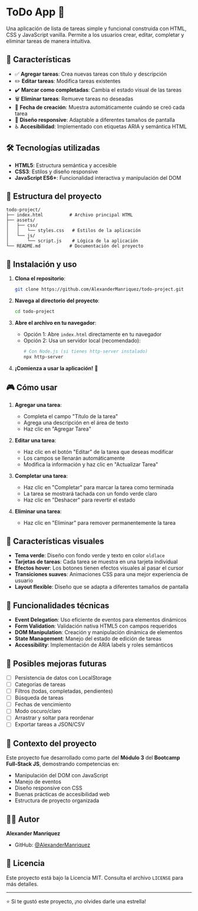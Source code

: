 # ToDo App 📝

Una aplicación de lista de tareas simple y funcional construida con HTML, CSS y JavaScript vanilla. Permite a los usuarios crear, editar, completar y eliminar tareas de manera intuitiva.

## 🚀 Características

- ✅ **Agregar tareas**: Crea nuevas tareas con título y descripción
- ✏️ **Editar tareas**: Modifica tareas existentes
- ✔️ **Marcar como completadas**: Cambia el estado visual de las tareas
- 🗑️ **Eliminar tareas**: Remueve tareas no deseadas
- 📅 **Fecha de creación**: Muestra automáticamente cuándo se creó cada tarea
- 📱 **Diseño responsive**: Adaptable a diferentes tamaños de pantalla
- ♿ **Accesibilidad**: Implementado con etiquetas ARIA y semántica HTML

## 🛠️ Tecnologías utilizadas

- **HTML5**: Estructura semántica y accesible
- **CSS3**: Estilos y diseño responsive
- **JavaScript ES6+**: Funcionalidad interactiva y manipulación del DOM

## 📁 Estructura del proyecto

```
todo-project/
├── index.html          # Archivo principal HTML
├── assets/
│   ├── css/
│   │   └── styles.css   # Estilos de la aplicación
│   └── js/
│       └── script.js    # Lógica de la aplicación
└── README.md           # Documentación del proyecto
```

## 🎯 Instalación y uso

1. **Clona el repositorio**:
   ```bash
   git clone https://github.com/AlexanderManriquez/todo-project.git
   ```

2. **Navega al directorio del proyecto**:
   ```bash
   cd todo-project
   ```

3. **Abre el archivo en tu navegador**:
   - Opción 1: Abre `index.html` directamente en tu navegador
   - Opción 2: Usa un servidor local (recomendado):
     ```bash
     # Con Node.js (si tienes http-server instalado)
     npx http-server
     ```

4. **¡Comienza a usar la aplicación!** 🎉

## 🎮 Cómo usar

1. **Agregar una tarea**:
   - Completa el campo "Título de la tarea"
   - Agrega una descripción en el área de texto
   - Haz clic en "Agregar Tarea"

2. **Editar una tarea**:
   - Haz clic en el botón "Editar" de la tarea que deseas modificar
   - Los campos se llenarán automáticamente
   - Modifica la información y haz clic en "Actualizar Tarea"

3. **Completar una tarea**:
   - Haz clic en "Completar" para marcar la tarea como terminada
   - La tarea se mostrará tachada con un fondo verde claro
   - Haz clic en "Deshacer" para revertir el estado

4. **Eliminar una tarea**:
   - Haz clic en "Eliminar" para remover permanentemente la tarea

## 🎨 Características visuales

- **Tema verde**: Diseño con fondo verde y texto en color `oldlace`
- **Tarjetas de tareas**: Cada tarea se muestra en una tarjeta individual
- **Efectos hover**: Los botones tienen efectos visuales al pasar el cursor
- **Transiciones suaves**: Animaciones CSS para una mejor experiencia de usuario
- **Layout flexible**: Diseño que se adapta a diferentes tamaños de pantalla

## 🔧 Funcionalidades técnicas

- **Event Delegation**: Uso eficiente de eventos para elementos dinámicos
- **Form Validation**: Validación nativa HTML5 con campos requeridos
- **DOM Manipulation**: Creación y manipulación dinámica de elementos
- **State Management**: Manejo del estado de edición de tareas
- **Accessibility**: Implementación de ARIA labels y roles semánticos

## 🚀 Posibles mejoras futuras

- [ ] Persistencia de datos con LocalStorage
- [ ] Categorías de tareas
- [ ] Filtros (todas, completadas, pendientes)
- [ ] Búsqueda de tareas
- [ ] Fechas de vencimiento
- [ ] Modo oscuro/claro
- [ ] Arrastrar y soltar para reordenar
- [ ] Exportar tareas a JSON/CSV

## 📝 Contexto del proyecto

Este proyecto fue desarrollado como parte del **Módulo 3** del **Bootcamp Full-Stack JS**, demostrando competencias en:

- Manipulación del DOM con JavaScript
- Manejo de eventos
- Diseño responsive con CSS
- Buenas prácticas de accesibilidad web
- Estructura de proyecto organizada

## 👨‍💻 Autor

**Alexander Manríquez**
- GitHub: [@AlexanderManriquez](https://github.com/AlexanderManriquez)

## 📄 Licencia

Este proyecto está bajo la Licencia MIT. Consulta el archivo `LICENSE` para más detalles.

---

⭐ Si te gustó este proyecto, ¡no olvides darle una estrella!
